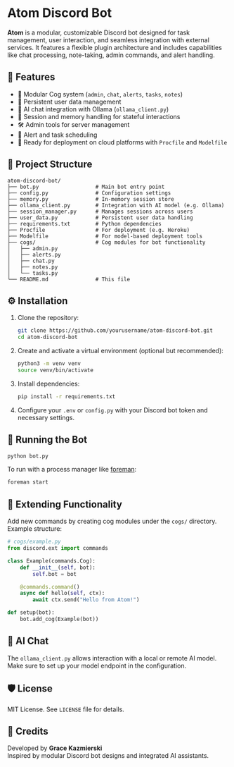 # Atom Discord Bot

**Atom** is a modular, customizable Discord bot designed for task management, user interaction, and seamless integration with external services. It features a flexible plugin architecture and includes capabilities like chat processing, note-taking, admin commands, and alert handling.

## 🚀 Features

- 📌 Modular Cog system (`admin`, `chat`, `alerts`, `tasks`, `notes`)
- 📂 Persistent user data management
- 💬 AI chat integration with Ollama (`ollama_client.py`)
- 🧠 Session and memory handling for stateful interactions
- 🛠️ Admin tools for server management
- 🔔 Alert and task scheduling
- 🧪 Ready for deployment on cloud platforms with `Procfile` and `Modelfile`

## 📁 Project Structure

```
atom-discord-bot/
├── bot.py                  # Main bot entry point
├── config.py               # Configuration settings
├── memory.py               # In-memory session store
├── ollama_client.py        # Integration with AI model (e.g. Ollama)
├── session_manager.py      # Manages sessions across users
├── user_data.py            # Persistent user data handling
├── requirements.txt        # Python dependencies
├── Procfile                # For deployment (e.g. Heroku)
├── Modelfile               # For model-based deployment tools
├── cogs/                   # Cog modules for bot functionality
│   ├── admin.py
│   ├── alerts.py
│   ├── chat.py
│   ├── notes.py
│   └── tasks.py
└── README.md               # This file
```

## ⚙️ Installation

1. Clone the repository:
   ```bash
   git clone https://github.com/yourusername/atom-discord-bot.git
   cd atom-discord-bot
   ```

2. Create and activate a virtual environment (optional but recommended):
   ```bash
   python3 -m venv venv
   source venv/bin/activate
   ```

3. Install dependencies:
   ```bash
   pip install -r requirements.txt
   ```

4. Configure your `.env` or `config.py` with your Discord bot token and necessary settings.

## 🧪 Running the Bot

```bash
python bot.py
```

To run with a process manager like [foreman](https://github.com/ddollar/foreman):

```bash
foreman start
```

## 🧩 Extending Functionality

Add new commands by creating cog modules under the `cogs/` directory. Example structure:

```python
# cogs/example.py
from discord.ext import commands

class Example(commands.Cog):
    def __init__(self, bot):
        self.bot = bot

    @commands.command()
    async def hello(self, ctx):
        await ctx.send("Hello from Atom!")

def setup(bot):
    bot.add_cog(Example(bot))
```

## 🧠 AI Chat

The `ollama_client.py` allows interaction with a local or remote AI model. Make sure to set up your model endpoint in the configuration.

## 🛡️ License

MIT License. See `LICENSE` file for details.

## 🙌 Credits

Developed by **Grace Kazmierski**  
Inspired by modular Discord bot designs and integrated AI assistants.
